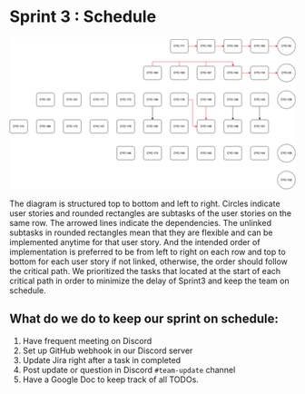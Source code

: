 # Sprint 3 : Schedule

![schedule](./schedule.png)

The diagram is structured top to bottom and left to right. Circles indicate user
stories and rounded rectangles are subtasks of the user stories on the same row.
The arrowed lines indicate the dependencies.  The
unlinked subtasks in rounded rectangles mean that they are flexible and can be
implemented anytime for that user story. And the intended order of
implementation is preferred to be from left to right on each row and top to
bottom for each user story if not linked, otherwise, the order should follow the
critical path. We prioritized the tasks that located at the start of each
critical path in order to minimize the delay of Sprint3 and keep the team on
schedule.



## What do we do to keep our sprint on schedule:

1. Have frequent meeting on Discord
2. Set up GitHub webhook in our Discord server
3. Update Jira right after a task in completed
4. Post update or question in Discord `#team-update` channel
5. Have a Google Doc to keep track of all TODOs.
